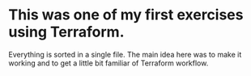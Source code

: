 # This was one of my first exercises using Terraform. 
Everything is sorted in a single file. The main idea here was to make it working and to get a little bit familiar of Terraform workflow.
